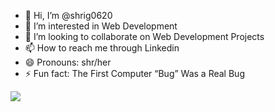 - 👋 Hi, I’m @shrig0620
- 👀 I’m interested in Web Development
- 💞️ I’m looking to collaborate on Web Development Projects
- 📫 How to reach me through Linkedin
- 😄 Pronouns: shr/her
- ⚡ Fun fact: The First Computer “Bug” Was a Real Bug

[![](https://visitcount.itsvg.in/api?id=shrig0620&label=Profile%20Views&color=11&pretty=false)](https://visitcount.itsvg.in)
